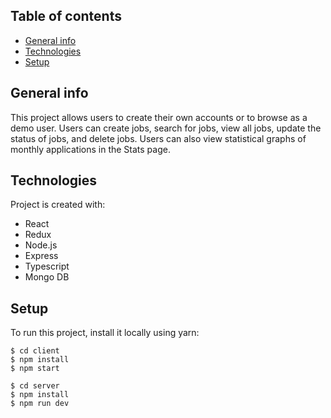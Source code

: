 ## Table of contents

- [General info](#general-info)
- [Technologies](#technologies)
- [Setup](#setup)

## General info

This project allows users to create their own accounts or to browse as a demo user. Users can create jobs, search for jobs, view all jobs, update the status of jobs, and delete jobs. Users can also view statistical graphs of monthly applications in the Stats page.

## Technologies

Project is created with:

- React
- Redux
- Node.js
- Express
- Typescript
- Mongo DB

## Setup

To run this project, install it locally using yarn:

```
$ cd client
$ npm install
$ npm start

$ cd server
$ npm install
$ npm run dev
```
